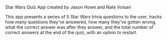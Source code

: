 Star Wars Quiz App created by Jason Howe and Nate Voisan


This app presents a series of 5 Star Wars trivia questions to the user, tracks how many questions they've answered, how many they've gotten wrong, what the correct answer was after they answer, and the total number of correct answers at the end of the quiz, with an option to restart.

